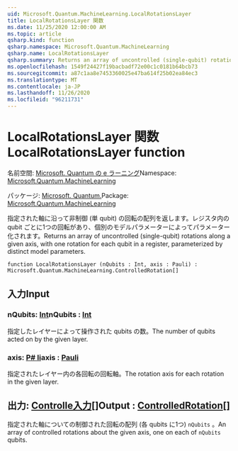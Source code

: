 ```yaml
---
uid: Microsoft.Quantum.MachineLearning.LocalRotationsLayer
title: LocalRotationsLayer 関数
ms.date: 11/25/2020 12:00:00 AM
ms.topic: article
qsharp.kind: function
qsharp.namespace: Microsoft.Quantum.MachineLearning
qsharp.name: LocalRotationsLayer
qsharp.summary: Returns an array of uncontrolled (single-qubit) rotations along a given axis, with one rotation for each qubit in a register, parameterized by distinct model parameters.
ms.openlocfilehash: 1549f24427f19bacbadf72e00c1c0181b64bcb73
ms.sourcegitcommit: a87c1aa8e7453360025e47ba614f25b02ea84ec3
ms.translationtype: MT
ms.contentlocale: ja-JP
ms.lasthandoff: 11/26/2020
ms.locfileid: "96211731"
---
```

# <a name="localrotationslayer-function"></a><span data-ttu-id="92731-102">LocalRotationsLayer 関数</span><span class="sxs-lookup"><span data-stu-id="92731-102">LocalRotationsLayer function</span></span>

<span data-ttu-id="92731-103">名前空間: [Microsoft. Quantum の e ラーニング](xref:Microsoft.Quantum.MachineLearning)</span><span class="sxs-lookup"><span data-stu-id="92731-103">Namespace: [Microsoft.Quantum.MachineLearning](xref:Microsoft.Quantum.MachineLearning)</span></span>

<span data-ttu-id="92731-104">パッケージ: [Microsoft. Quantum.](https://nuget.org/packages/Microsoft.Quantum.MachineLearning)</span><span class="sxs-lookup"><span data-stu-id="92731-104">Package: [Microsoft.Quantum.MachineLearning](https://nuget.org/packages/Microsoft.Quantum.MachineLearning)</span></span>


<span data-ttu-id="92731-105">指定された軸に沿って非制御 (単 qubit) の回転の配列を返します。レジスタ内の qubit ごとに1つの回転があり、個別のモデルパラメーターによってパラメーター化されます。</span><span class="sxs-lookup"><span data-stu-id="92731-105">Returns an array of uncontrolled (single-qubit) rotations along a given axis, with one rotation for each qubit in a register, parameterized by distinct model parameters.</span></span>

```qsharp
function LocalRotationsLayer (nQubits : Int, axis : Pauli) : Microsoft.Quantum.MachineLearning.ControlledRotation[]
```


## <a name="input"></a><span data-ttu-id="92731-106">入力</span><span class="sxs-lookup"><span data-stu-id="92731-106">Input</span></span>

### <a name="nqubits--int"></a><span data-ttu-id="92731-107">nQubits: [Int](xref:microsoft.quantum.lang-ref.int)</span><span class="sxs-lookup"><span data-stu-id="92731-107">nQubits : [Int](xref:microsoft.quantum.lang-ref.int)</span></span>

<span data-ttu-id="92731-108">指定したレイヤーによって操作された qubits の数。</span><span class="sxs-lookup"><span data-stu-id="92731-108">The number of qubits acted on by the given layer.</span></span>


### <a name="axis--pauli"></a><span data-ttu-id="92731-109">axis: [P# li](xref:microsoft.quantum.lang-ref.pauli)</span><span class="sxs-lookup"><span data-stu-id="92731-109">axis : [Pauli](xref:microsoft.quantum.lang-ref.pauli)</span></span>

<span data-ttu-id="92731-110">指定されたレイヤー内の各回転の回転軸。</span><span class="sxs-lookup"><span data-stu-id="92731-110">The rotation axis for each rotation in the given layer.</span></span>



## <a name="output--controlledrotation"></a><span data-ttu-id="92731-111">出力: [Controlle入力](xref:Microsoft.Quantum.MachineLearning.ControlledRotation)[]</span><span class="sxs-lookup"><span data-stu-id="92731-111">Output : [ControlledRotation](xref:Microsoft.Quantum.MachineLearning.ControlledRotation)[]</span></span>

<span data-ttu-id="92731-112">指定された軸についての制御された回転の配列 (各 qubits に1つ) `nQubits` 。</span><span class="sxs-lookup"><span data-stu-id="92731-112">An array of controlled rotations about the given axis, one on each of `nQubits` qubits.</span></span>